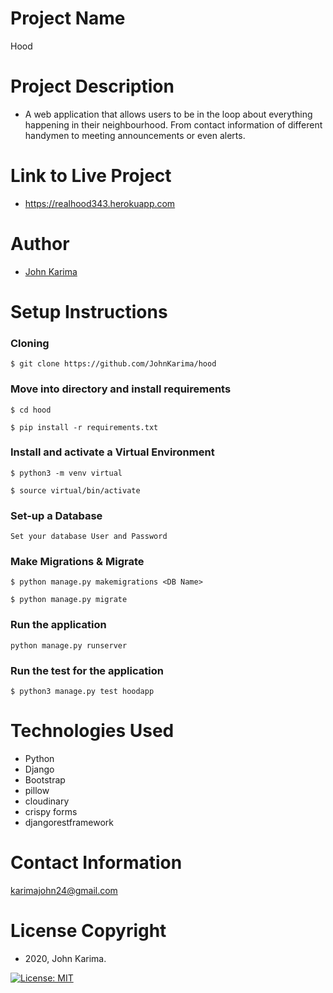 # Project Name 
Hood

# Project Description 
- A web application that allows users to be in the loop about everything happening in their neighbourhood. From contact information of different handymen to meeting announcements or even alerts.

# Link to Live Project
- https://realhood343.herokuapp.com

# Author 
- [John Karima](https://github.com/JohnKarima)

# Setup Instructions 

### Cloning
```
$ git clone https://github.com/JohnKarima/hood
```
### Move into directory and install requirements
```
$ cd hood

$ pip install -r requirements.txt 
```
### Install and activate a Virtual Environment
```
$ python3 -m venv virtual 

$ source virtual/bin/activate  
```
### Set-up a Database
```
Set your database User and Password 
```
### Make Migrations & Migrate
```
$ python manage.py makemigrations <DB Name> 

$ python manage.py migrate 
```
### Run the application
```
python manage.py runserver 
```
### Run the test for the application
```
$ python3 manage.py test hoodapp
```

# Technologies Used
- Python
- Django
- Bootstrap
- pillow
- cloudinary
- crispy forms
- djangorestframework

# Contact Information
karimajohn24@gmail.com

# License Copyright 
- 2020, John Karima.

[![License: MIT](https://img.shields.io/badge/License-MIT-green.svg)](https://opensource.org/licenses/MIT)

